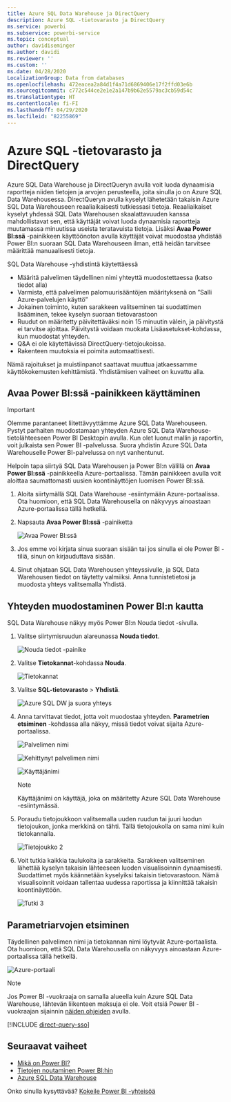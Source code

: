```yaml
---
title: Azure SQL Data Warehouse ja DirectQuery
description: Azure SQL -tietovarasto ja DirectQuery
ms.service: powerbi
ms.subservice: powerbi-service
ms.topic: conceptual
author: davidiseminger
ms.author: davidi
ms.reviewer: ''
ms.custom: ''
ms.date: 04/28/2020
LocalizationGroup: Data from databases
ms.openlocfilehash: 472eacea2a84d1f4a71d6869406e17f2ffd03e6b
ms.sourcegitcommit: c772c544ce2e1e2a147b9b62e5579ac3cb59d54c
ms.translationtype: HT
ms.contentlocale: fi-FI
ms.lasthandoff: 04/29/2020
ms.locfileid: "82255869"
---
```

# <a name="azure-sql-data-warehouse-with-directquery"></a>Azure SQL -tietovarasto ja DirectQuery

Azure SQL Data Warehouse ja DirectQueryn avulla voit luoda dynaamisia raportteja niiden tietojen ja arvojen perusteella, joita sinulla jo on Azure SQL Data Warehousessa. DirectQueryn avulla kyselyt lähetetään takaisin Azure SQL Data Warehouseen reaaliaikaisesti tutkiessasi tietoja. Reaaliaikaiset kyselyt yhdessä SQL Data Warehousen skaalattavuuden kanssa mahdollistavat sen, että käyttäjät voivat luoda dynaamisia raportteja muutamassa minuutissa useista teratavuista tietoja. Lisäksi **Avaa Power BI:ssä** -painikkeen käyttöönoton avulla käyttäjät voivat muodostaa yhdistää Power BI:n suoraan SQL Data Warehouseen ilman, että heidän tarvitsee määrittää manuaalisesti tietoja.

SQL Data Warehouse -yhdistintä käytettäessä

* Määritä palvelimen täydellinen nimi yhteyttä muodostettaessa (katso tiedot alla)
* Varmista, että palvelimen palomuurisääntöjen määrityksenä on ”Salli Azure-palvelujen käyttö”
* Jokainen toiminto, kuten sarakkeen valitseminen tai suodattimen lisääminen, tekee kyselyn suoraan tietovarastoon
* Ruudut on määritetty päivitettäväksi noin 15 minuutin välein, ja päivitystä ei tarvitse ajoittaa.  Päivitystä voidaan muokata Lisäasetukset-kohdassa, kun muodostat yhteyden.
* Q&A ei ole käytettävissä DirectQuery-tietojoukoissa.
* Rakenteen muutoksia ei poimita automaattisesti.

Nämä rajoitukset ja muistiinpanot saattavat muuttua jatkaessamme käyttökokemusten kehittämistä. Yhdistämisen vaiheet on kuvattu alla.

## <a name="using-the-open-in-power-bi-button"></a>Avaa Power BI:ssä -painikkeen käyttäminen

> [!Important]
> Olemme parantaneet liitettävyyttämme Azure SQL Data Warehouseen.  Pystyt parhaiten muodostamaan yhteyden Azure SQL Data Warehouse-tietolähteeseen Power BI Desktopin avulla.  Kun olet luonut mallin ja raportin, voit julkaista sen Power BI -palvelussa.  Suora yhdistin Azure SQL Data Warehouselle Power BI-palvelussa on nyt vanhentunut.

Helpoin tapa siirtyä SQL Data Warehousen ja Power BI:n välillä on **Avaa Power BI:ssä** -painikkeella Azure-portaalissa. Tämän painikkeen avulla voit aloittaa saumattomasti uusien koontinäyttöjen luomisen Power BI:ssä.

1. Aloita siirtymällä SQL Data Warehouse -esiintymään Azure-portaalissa. Ota huomioon, että SQL Data Warehousella on näkyvyys ainoastaan Azure-portaalissa tällä hetkellä.

2. Napsauta **Avaa Power BI:ssä** -painiketta

    ![Avaa Power BI:ssä](media/service-azure-sql-data-warehouse-with-direct-connect/openinpowerbi.png)

3. Jos emme voi kirjata sinua suoraan sisään tai jos sinulla ei ole Power BI -tiliä, sinun on kirjauduttava sisään.

4. Sinut ohjataan SQL Data Warehousen yhteyssivulle, ja SQL Data Warehousen tiedot on täytetty valmiiksi. Anna tunnistetietosi ja muodosta yhteys valitsemalla Yhdistä.

## <a name="connecting-through-power-bi"></a>Yhteyden muodostaminen Power BI:n kautta

SQL Data Warehouse näkyy myös Power BI:n Nouda tiedot -sivulla. 

1. Valitse siirtymisruudun alareunassa **Nouda tiedot**.  

    ![Nouda tiedot -painike](media/service-azure-sql-data-warehouse-with-direct-connect/getdatabutton.png)

2. Valitse **Tietokannat**-kohdassa **Nouda**.

    ![Tietokannat](media/service-azure-sql-data-warehouse-with-direct-connect/databases.png)

3. Valitse **SQL-tietovarasto** \> **Yhdistä**.

    ![Azure SQL DW ja suora yhteys](media/service-azure-sql-data-warehouse-with-direct-connect/azuresqldatawarehouseconnect.png)

4. Anna tarvittavat tiedot, jotta voit muodostaa yhteyden. **Parametrien etsiminen** -kohdassa alla näkyy, missä tiedot voivat sijaita Azure-portaalissa.

    ![Palvelimen nimi](media/service-azure-sql-data-warehouse-with-direct-connect/servername.png)

    ![Kehittynyt palvelimen nimi](media/service-azure-sql-data-warehouse-with-direct-connect/servernamewithadvanced.png)

    ![Käyttäjänimi](media/service-azure-sql-data-warehouse-with-direct-connect/username.png)

   > [!NOTE]
   > Käyttäjänimi on käyttäjä, joka on määritetty Azure SQL Data Warehouse -esiintymässä.

5. Poraudu tietojoukkoon valitsemalla uuden ruudun tai juuri luodun tietojoukon, jonka merkkinä on tähti. Tällä tietojoukolla on sama nimi kuin tietokannalla.

    ![Tietojoukko 2](media/service-azure-sql-data-warehouse-with-direct-connect/dataset2.png)

6. Voit tutkia kaikkia taulukoita ja sarakkeita. Sarakkeen valitseminen lähettää kyselyn takaisin lähteeseen luoden visualisoinnin dynaamisesti. Suodattimet myös käännetään kyselyiksi takaisin tietovarastoon. Nämä visualisoinnit voidaan tallentaa uudessa raportissa ja kiinnittää takaisin koontinäyttöön.

    ![Tutki 3](media/service-azure-sql-data-warehouse-with-direct-connect/explore3.png)

## <a name="finding-parameter-values"></a>Parametriarvojen etsiminen

Täydellinen palvelimen nimi ja tietokannan nimi löytyvät Azure-portaalista. Ota huomioon, että SQL Data Warehousella on näkyvyys ainoastaan Azure-portaalissa tällä hetkellä.

![Azure-portaali](media/service-azure-sql-data-warehouse-with-direct-connect/azureportal.png)

> [!NOTE]
> Jos Power BI -vuokraaja on samalla alueella kuin Azure SQL Data Warehouse, lähtevän liikenteen maksuja ei ole. Voit etsiä Power BI -vuokraajan sijainnin [näiden ohjeiden](https://docs.microsoft.com/power-bi/service-admin-where-is-my-tenant-located) avulla.

[!INCLUDE [direct-query-sso](includes/direct-query-sso.md)]

## <a name="next-steps"></a>Seuraavat vaiheet

* [Mikä on Power BI?](fundamentals/power-bi-overview.md)  
* [Tietojen noutaminen Power BI:hin](service-get-data.md)  
* [Azure SQL Data Warehouse](/azure/sql-data-warehouse/sql-data-warehouse-overview-what-is/)

Onko sinulla kysyttävää? [Kokeile Power BI -yhteisöä](https://community.powerbi.com/)
